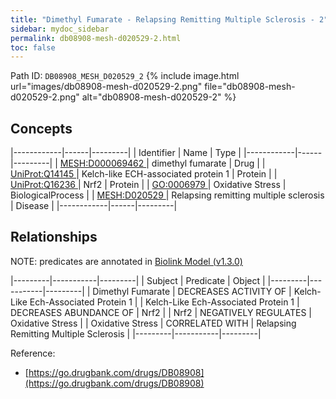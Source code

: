 ```yaml
---
title: "Dimethyl Fumarate - Relapsing Remitting Multiple Sclerosis - 2"
sidebar: mydoc_sidebar
permalink: db08908-mesh-d020529-2.html
toc: false 
---
```



Path ID: `DB08908_MESH_D020529_2`
{% include image.html url="images/db08908-mesh-d020529-2.png" file="db08908-mesh-d020529-2.png" alt="db08908-mesh-d020529-2" %}

## Concepts

|------------|------|---------|
| Identifier | Name | Type    |
|------------|------|---------|
| <a href="https://identifiers.org/MESH:D000069462">MESH:D000069462 </a> | dimethyl fumarate | Drug |
| <a href="https://identifiers.org/UniProt:Q14145">UniProt:Q14145 </a> | Kelch-like ECH-associated protein 1 | Protein |
| <a href="https://identifiers.org/UniProt:Q16236">UniProt:Q16236 </a> | Nrf2 | Protein |
| <a href="https://identifiers.org/GO:0006979">GO:0006979 </a> | Oxidative Stress | BiologicalProcess |
| <a href="https://identifiers.org/MESH:D020529">MESH:D020529 </a> | Relapsing remitting multiple sclerosis | Disease |
|------------|------|---------|

## Relationships


NOTE: predicates are annotated in <a href="https://github.com/biolink/biolink-model/releases/tag/v1.3.0">Biolink Model (v1.3.0)</a>

|---------|-----------|---------|
| Subject | Predicate | Object  |
|---------|-----------|---------|
| Dimethyl Fumarate | DECREASES ACTIVITY OF | Kelch-Like Ech-Associated Protein 1 |
| Kelch-Like Ech-Associated Protein 1 | DECREASES ABUNDANCE OF | Nrf2 |
| Nrf2 | NEGATIVELY REGULATES | Oxidative Stress |
| Oxidative Stress | CORRELATED WITH | Relapsing Remitting Multiple Sclerosis |
|---------|-----------|---------|

Reference: 
  - [https://go.drugbank.com/drugs/DB08908](https://go.drugbank.com/drugs/DB08908)

